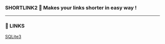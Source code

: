 ### **SHORTLINK2** 📏 Makes your links shorter in easy way !
----

### **🔗 LINKS**
[SQLite3](https://www.sqlite.org "https://www.sqlite.org")
